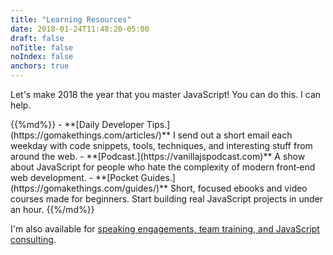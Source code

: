 ```yaml
---
title: "Learning Resources"
date: 2018-01-24T11:48:20-05:00
draft: false
noTitle: false
noIndex: false
anchors: true
---
```


Let's make 2018 the year that you master&nbsp;JavaScript! You can do this. I can help.

<div class="list-spaced">
{{%md%}}
- **[Daily Developer Tips.](https://gomakethings.com/articles/)** I send out a short email each weekday with code snippets, tools, techniques, and interesting stuff from around the web.
- **[Podcast.](https://vanillajspodcast.com)** A show about JavaScript for people who hate the complexity of modern front‑end web development.
- **[Pocket Guides.](https://gomakethings.com/guides/)** Short, focused ebooks and video courses made for beginners. Start building real JavaScript projects in under an hour.
{{%/md%}}
</div>

I'm also available for [speaking engagements, team training, and JavaScript consulting](https://gomakethings.com/talks/).